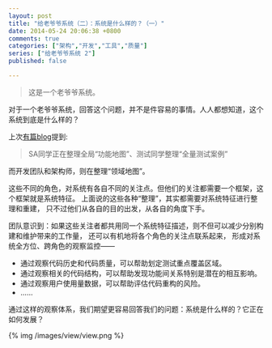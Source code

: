 ```yaml
---
layout: post
title: "给老爷爷系统（二）：系统是什么样的？（一）"
date: 2014-05-24 20:06:38 +0800
comments: true
categories: ["架构","开发","工具","质量"]
series: ["给老爷爷系统 2"]
published: false

---
```

> 这是一个老爷爷系统。

对于一个老爷爷系统，回答这个问题，并不是件容易的事情。人人都想知道，这个系统到底是什么样的？
<!-- more -->
上次[有篇blog](/blog/2014/04/24/aa3/)提到:

> SA同学正在整理全局“功能地图”、测试同学整理“全量测试案例”

而开发团队和架构师，则在整理“领域地图”。

这些不同的角色，对系统有各自不同的关注点。但他们的关注都需要一个框架，这个框架就是系统特征。
上面说的这些各种“整理”，其实都需要对系统特征进行整理和重建，
只不过他们从各自的目的出发，从各自的角度下手。

团队意识到：如果这些关注者都共用同一个系统特征描述，则不但可以减少分别构建和维护带来的工作量，
还可以有机地将各个角色的关注点联系起来，
形成对系统全方位、跨角色的观察监控——

* 通过观察代码历史和代码质量，可以帮助划定测试重点覆盖区域。
* 通过观察相关的代码结构，可以帮助发现功能间关系特别是潜在的相互影响。
* 通过观察用户使用量数据，可以帮助评估代码重构的风险。
* ……

通过这样的观察体系，我们期望更容易回答我们的问题：系统是什么样的？它正在如何发展？




{% img  /images/view/view.png %}
